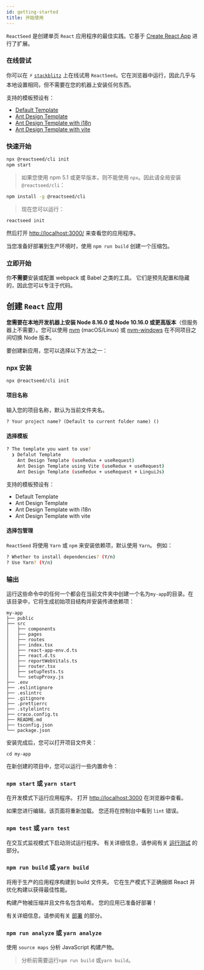 ```yaml
---
id: getting-started
title: 开始使用
---
```


`ReactSeed` 是创建单页 `React` 应用程序的最佳实践。它基于 [Create React App](https://github.com/facebook/create-react-app) 进行了扩展。

### 在线尝试

你可以在 ⚡️ [`stackblitz`](https://stackblitz.com/) 上在线试用 `ReactSeed`。它在浏览器中运行，因此几乎与本地设置相同，但不需要在您的机器上安装任何东西。

支持的模板预设有：

- [Default Template](https://stackblitz.com/edit/reactseed-template)
- [Ant Design Template](https://stackblitz.com/edit/reactseed-template-antd)
- [Ant Design Template with i18n](https://stackblitz.com/edit/reactseed-template-antd-i18n)
- [Ant Design Template with vite](https://stackblitz.com/edit/reactseed-template-antd-vite)

### 快速开始

```sh
npx @reactseed/cli init
npm start
```

> 如果您使用 npm 5.1 或更早版本，则不能使用 `npx`。因此请全局安装 `@reactseed/cli`：

```sh
npm install -g @reactseed/cli
```

> 现在您可以运行：

```sh
reactseed init
```

然后打开 [http://localhost:3000/](http://localhost:3000/) 来查看您的应用程序。

当您准备好部署到生产环境时，使用 `npm run build` 创建一个压缩包。

### 立即开始

你**不需要**安装或配置 webpack 或 Babel 之类的工具。
它们是预先配置和隐藏的，因此您可以专注于代码。

## 创建 `React` 应用

**您需要在本地开发机器上安装 Node 8.16.0 或 Node 10.16.0 或更高版本**（但服务器上不需要）。您可以使用 [nvm](https://github.com/creationix/nvm#installation) (macOS/Linux) 或 [nvm-windows](https://github.com/coreybutler/nvm-windows#node-version-manager-nvm-for-windows) 在不同项目之间切换 Node 版本。

要创建新应用，您可以选择以下方法之一：

### npx 安装

```sh
npx @reactseed/cli init
```

#### 项目名称

输入您的项目名称，默认为当前文件夹名。

```
? Your project name? (Default to current folder name) ()
```

#### 选择模板

```sh
? The template you want to use?
  ❯ Defalut Template
    Ant Design Template (useRedux + useRequest)
    Ant Design Template using Vite (useRedux + useRequest)
    Ant Design Template (useRedux + useRequest + LinguiJs)
```

支持的模板预设有：

- Default Template
- Ant Design Template
- Ant Design Template with i18n
- Ant Design Template with vite

#### 选择包管理

`ReactSeed` 将使用 `Yarn` 或 `npm` 来安装依赖项，默认使用 `Yarn`。 例如：

```sh
? Whether to install dependencies? (Y/n)
? Use Yarn? (Y/n)
```

### 输出

运行这些命令中的任何一个都会在当前文件夹中创建一个名为`my-app`的目录。在该目录中，它将生成初始项目结构并安装传递依赖项：

```
my-app
├── public
├── src
│   ├── components
│   ├── pages
│   ├── routes
│   ├── index.tsx
│   ├── react-app-env.d.ts
│   ├── react.d.ts
│   ├── reportWebVitals.ts
│   ├── router.tsx
│   ├── setupTests.ts
│   └── setupProxy.js
├── .env
├── .eslintignore
├── .eslintrc
├── .gitignore
├── .prettierrc
├── .stylelintrc
├── craco.config.ts
├── README.md
├── tsconfig.json
└── package.json
```

安装完成后，您可以打开项目文件夹：

```
cd my-app
```

在新创建的项目中，您可以运行一些内置命令：

### `npm start` 或 `yarn start`

在开发模式下运行应用程序。
打开 [http://localhost:3000](http://localhost:3000) 在浏览器中查看。

如果您进行编辑，该页面将重新加载。
您还将在控制台中看到 `lint` 错误。

### `npm test` 或 `yarn test`

在交互式监视模式下启动测试运行程序。
有关详细信息，请参阅有关 [运行测试](https://create-react-app.dev/docs/running-tests/) 的部分。

### `npm run build` 或 `yarn build`

将用于生产的应用程序构建到 build 文件夹。
它在生产模式下正确捆绑 React 并优化构建以获得最佳性能。

构建产物被压缩并且文件名包含哈希。
您的应用已准备好部署！

有关详细信息，请参阅有关 [部署](https://create-react-app.dev/docs/deployment/) 的部分。

### `npm run analyze` 或 `yarn analyze`

使用 `source maps` 分析 JavaScript 构建产物。

> 分析前需要运行`npm run build` 或`yarn build`。
